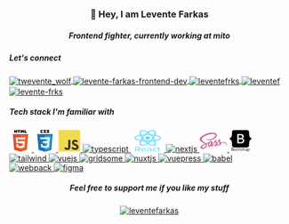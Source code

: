 <h3 align="center">👋 Hey, I am Levente Farkas</h3>
<h5 align="center">Frontend fighter, currently working at mito</h5>
<h5 align="left">Let's connect</h5>
<p align="left">
  <a href="https://twitter.com/twevente_wolf" target="blank">
    <img align="center" src="https://raw.githubusercontent.com/rahuldkjain/github-profile-readme-generator/master/src/images/icons/Social/twitter.svg" alt="twevente_wolf" height="30" width="30" />
  </a>
  <a href="https://linkedin.com/in/levente-farkas-frontend-dev" target="blank">
    <img align="center" src="https://raw.githubusercontent.com/rahuldkjain/github-profile-readme-generator/master/src/images/icons/Social/linked-in-alt.svg" alt="levente-farkas-frontend-dev" height="30" width="30" />
  </a>
  <a href="https://codesandbox.com/leventefrks" target="blank">
    <img align="center" src="https://raw.githubusercontent.com/rahuldkjain/github-profile-readme-generator/master/src/images/icons/Social/codesandbox.svg" alt="leventefrks" height="30" width="30" />
  </a>
  <a href="https://dribbble.com/leventef" target="blank">
    <img align="center" src="https://raw.githubusercontent.com/rahuldkjain/github-profile-readme-generator/master/src/images/icons/Social/dribbble.svg" alt="leventef" height="30" width="30" />
  </a>
  <a href="https://codepen.io/levente-frks" target="blank">
    <img align="center" src="https://www.vectorlogo.zone/logos/codepen/codepen-ar21.svg" alt="levente-frks" height="30" width="60" />
  </a>
</p>
<h5 align="left">Tech stack I'm familiar with</h5>
<p align="left">
  <a href="https://www.w3.org/html/" target="_blank" rel="noreferrer">
    <img src="https://raw.githubusercontent.com/devicons/devicon/master/icons/html5/html5-original-wordmark.svg" alt="html5" width="40" height="40" />
  </a>
  <a href="https://www.w3schools.com/css/" target="_blank" rel="noreferrer">
    <img src="https://raw.githubusercontent.com/devicons/devicon/master/icons/css3/css3-original-wordmark.svg" alt="css3" width="40" height="40" />
  </a>
  <a href="https://developer.mozilla.org/en-US/docs/Web/JavaScript" target="_blank" rel="noreferrer">
    <img src="https://raw.githubusercontent.com/devicons/devicon/master/icons/javascript/javascript-original.svg" alt="javascript" width="40" height="40" />
  </a>
  <a href="https://www.typescriptlang.org/play" target="_blank" rel="noreferrer">
    <img src="https://www.vectorlogo.zone/logos/typescriptlang/typescriptlang-icon.svg" alt="typescript" width="40" height="40" />
  </a>
  <a href="https://reactjs.org/" target="_blank" rel="noreferrer">
    <img src="https://raw.githubusercontent.com/devicons/devicon/master/icons/react/react-original-wordmark.svg" alt="react" width="60" height="40" />
  </a>
  <a href="https://nextjs.org/" target="_blank" rel="noreferrer">
    <img src="https://cdn.worldvectorlogo.com/logos/nextjs-2.svg" alt="nextjs" width="40" height="40" />
  </a>
  <a href="https://sass-lang.com" target="_blank" rel="noreferrer">
    <img src="https://raw.githubusercontent.com/devicons/devicon/master/icons/sass/sass-original.svg" alt="sass" width="50" height="40" />
  </a>
  <a href="https://getbootstrap.com" target="_blank" rel="noreferrer">
    <img src="https://raw.githubusercontent.com/devicons/devicon/master/icons/bootstrap/bootstrap-plain-wordmark.svg" alt="bootstrap" width="40" height="40" />
  </a>
  <br />
  <a href="https://tailwindcss.com/" target="_blank" rel="noreferrer">
    <img src="https://www.vectorlogo.zone/logos/tailwindcss/tailwindcss-ar21.svg" alt="tailwind" width="120" height="40" />
  </a>
  <a href="https://vuejs.org/" target="_blank" rel="noreferrer">
    <img src="https://www.vectorlogo.zone/logos/vuejs/vuejs-ar21.svg" alt="vuejs" width="60" height="40" />
  </a>
  <a href="https://gridsome.org/" target="_blank" rel="noreferrer">
    <img src="https://www.vectorlogo.zone/logos/gridsome/gridsome-icon.svg" alt="gridsome" width="40" height="40" />
  </a>
  <a href="https://nuxtjs.org/" target="_blank" rel="noreferrer">
    <img src="https://www.vectorlogo.zone/logos/nuxtjs/nuxtjs-icon.svg" alt="nuxtjs" width="40" height="40" />
  </a>
  <a href="https://vuepress.vuejs.org/" target="_blank" rel="noreferrer">
    <img src="https://raw.githubusercontent.com/AliasIO/wappalyzer/master/src/drivers/webextension/images/icons/VuePress.svg" alt="vuepress" width="40" height="40" />
  </a>
  <a href="https://babeljs.io/" target="_blank" rel="noreferrer">
    <img src="https://www.vectorlogo.zone/logos/babeljs/babeljs-icon.svg" alt="babel" width="60" height="40" />
  </a>
  <br />
  <a href="https://webpack.js.org" target="_blank" rel="noreferrer">
    <img src="https://www.vectorlogo.zone/logos/js_webpack/js_webpack-ar21.svg" alt="webpack" width="80" height="40" />
  </a>
  <a href="https://www.figma.com/" target="_blank" rel="noreferrer">
    <img src="https://www.vectorlogo.zone/logos/figma/figma-icon.svg" alt="figma" width="40" height="40" />
  </a>
</p>
<h5 align="center">Feel free to support me if you like my stuff</h5>
<p align="center">
  <a href="https://www.buymeacoffee.com/leventefarkas">
    <img src="https://cdn.buymeacoffee.com/buttons/v2/default-yellow.png" height="30" width="140" alt="leventefarkas" />
  </a>
</p>
